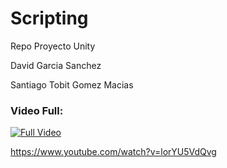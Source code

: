 # Scripting
Repo Proyecto Unity

David Garcia Sanchez

Santiago Tobit Gomez Macias

### Video Full:

[![Full Video](http://img.youtube.com/vi/lorYU5VdQvg/0.jpg)](http://www.youtube.com/watch?v=lorYU5VdQvg)

https://www.youtube.com/watch?v=lorYU5VdQvg
